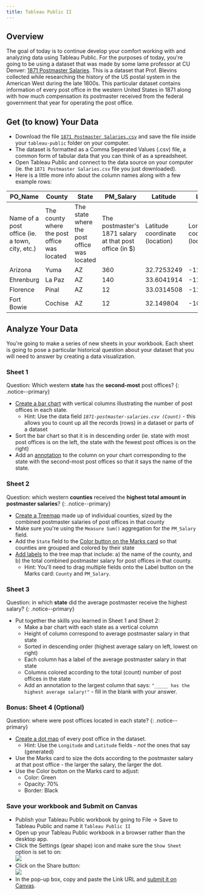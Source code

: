 ```yaml
---
title: Tableau Public II
---
```


## Overview

The goal of today is to continue develop your comfort working with and analyzing data using Tableau Public. For the purposes of today, you're going to be using a dataset that was made by some lame professor at CU Denver: [1871 Postmaster Salaries]({{site.baseurl}}/modules/1871-postmaster-salaries.csv). This is a dataset that Prof. Blevins collected while researching the history of the US postal system in the American West during the late 1800s. This particular dataset contains information of every post office in the western United States in 1871 along with how much compensation its postmaster received from the federal government that year for operating the post office.

## Get (to know) Your Data

- Download the file [`1871 Postmaster Salaries.csv`]({{site.baseurl}}/modules/1871-postmaster-salaries.csv) and save the file inside your `tableau-public` folder on your computer.
- The dataset is formatted as a Comma Seperated Values (.csv) file, a common form of tabular data that you can think of as a spreadsheet.
- Open Tableau Public and connect to the data source on your computer (ie. the `1871 Postmaster Salaries.csv` file you just downloaded).
- Here is a little more info about the column names along with a few example rows:

| PO_Name    | County  | State | PM_Salary | Latitude   | Longitude    |
|------------|---------|-------|-----------|------------|--------------|
| Name of a post office (ie. a town, city, etc.)    | The county where the post office was located    | The state where the post office was located    | The postmaster's 1871 salary at that post office (in $)     | Latitude coordinate (location) | Longitude coordinate (location)  |
| Arizona    | Yuma    | AZ    | 360       | 32.7253249 | -114.624397  |
| Ehrenburg  | La Paz  | AZ    | 140       | 33.6041914 | -114.5252322 |
| Florence   | Pinal   | AZ    | 12        | 33.0314508 | -111.3873431 |
| Fort Bowie | Cochise | AZ    | 12        | 32.149804  | -109.4525624 |

## Analyze Your Data

You're going to make a series of new sheets in your workbook. Each sheet is going to pose a particular historical question about your dataset that you will need to answer by creating a data visualization.

### Sheet 1

Question: Which western **state** has the **second-most** post offices?
{: .notice--primary}

- [Create a bar chart](https://help.tableau.com/current/pro/desktop/en-us/buildexamples_bar.htm) with vertical columns illustrating the number of post offices in each state.
	- Hint: Use the data field *`1871-postmaster-salaries.csv (Count)`* - this allows you to count up all the records (rows) in a dataset or parts of a dataset
- Sort the bar chart so that it is in descending order (ie. state with most post offices is on the left, the state with the fewest post offices is on the right)
- Add an [annotation](https://sarahlovesdata.co.uk/2020/05/19/how-to-use-annotations-in-tableau/) to the column on your chart corresponding to the state with the second-most post offices so that it says the name of the state.

### Sheet 2

Question: which western **counties** received the **highest total amount in postmaster salaries**?
{: .notice--primary}

- [Create a Treemap](https://help.tableau.com/current/pro/desktop/en-us/buildexamples_treemap.htm) made up of individual counties, sized by the combined postmaster salaries of post offices in that county
- Make sure you're using the `Measure Sum()` aggregation for the `PM_Salary` field.
- Add the `State` field to the [Color button on the Marks card](https://help.tableau.com/current/pro/desktop/en-us/viewparts_marks_markproperties.htm#:~:text=To%20assign%20a%20color%20to%20marks%20in%20the%20view) so that counties are grouped and colored by their state 
- [Add labels](https://help.tableau.com/current/pro/desktop/en-us/viewparts_marks_markproperties.htm#:~:text=To%20add%20mark%20labels%20or%20text%20to%20the%20visualization%3A) to the tree map that include: a) the name of the county, and b) the total combined postmaster salary for post offices in that county. 
	- Hint: You'll need to drag multiple fields onto the Label button on the Marks card: `County` and `PM_Salary`.

### Sheet 3

Question: in which **state** did the average postmaster receive the highest salary?
{: .notice--primary}

- Put together the skills you learned in Sheet 1 and Sheet 2:
	- Make a bar chart with each state as a vertical column
	- Height of column correspond to average postmaster salary in that state
	- Sorted in descending order (highest average salary on left, lowest on right)
	- Each column has a label of the average postmaster salary in that state
	- Columns colored according to the total (count) number of post offices in the state
	- Add an annotation to the largest column that says: `"_____ has the highest average salary!"` - fill in the blank with your answer.


### Bonus: Sheet 4 (Optional)

Question: where were post offices located in each state?
{: .notice--primary}

- [Create a dot map](https://www.youtube.com/watch?v=WKAHZox2sKg) of every post office in the dataset.
	- Hint: Use the `Longitude` and `Latitude` fields - *not* the ones that say (generated)
- Use the Marks card to size the dots according to the postmaster salary at that post office - the larger the salary, the larger the dot.
- Use the Color button on the Marks card to adjust:
	- Color: Green
	- Opacity: 70% 
	- Border: Black

### Save your workbook and Submit on Canvas

- Publish your Tableau Public workbook by going to File -> Save to Tableau Public and name it `Tableau Public II`
- Open up your Tableau Public workbook in a browser rather than the desktop app.
- Click the Settings (gear shape) icon and make sure the `Show Sheet` option is set to on:<br>
![]({{site.baseurl}}/assets/images/show-sheets.png)
- Click on the Share button:<br>
![]({{site.baseurl}}/assets/images/tableau-share.png)
- In the pop-up box, copy and paste the Link URL and [submit it on Canvas](https://ucdenver.instructure.com/courses/503517/assignments/1495645).